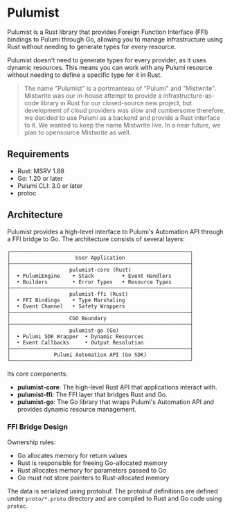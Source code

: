 # Pulumist

Pulumist is a Rust library that provides Foreign Function Interface (FFI) bindings to Pulumi through Go, allowing you to manage infrastructure using Rust without needing to generate types for every resource.

Pulumist doesn't need to generate types for every provider, as it uses dynamic resources. This means you can work with any Pulumi resource without needing to define a specific type for it in Rust.

> The name "Pulumist" is a portmanteau of "Pulumi" and "Mistwrite". Mistwrite was our in-house attempt to provide a infrastructure-as-code library in Rust for our closed-source new project, but development of cloud providers was slow and cumbersome therefore, we decided to use Pulumi as a backend and provide a Rust interface to it. We wanted to keep the name Mistwrite live. In a near future, we plan to opensource Mistwrite as well.

## Requirements

- Rust: MSRV 1.88
- Go: 1.20 or later
- Pulumi CLI: 3.0 or later
- protoc

## Architecture

Pulumist provides a high-level interface to Pulumi's Automation API through a FFI bridge to Go. The architecture consists of several layers:

```
┌──────────────────────────────────────────────────────────┐
│                     User Application                     │
├──────────────────────────────────────────────────────────┤
│                   pulumist-core (Rust)                   │
│  • PulumiEngine    • Stack         • Event Handlers      │
│  • Builders        • Error Types   • Resource Types      │
├──────────────────────────────────────────────────────────┤
│                   pulumist-ffi (Rust)                    │
│  • FFI Bindings    • Type Marshaling                     │
│  • Event Channel   • Safety Wrappers                     │
├──────────────────────────────────────────────────────────┤
│                   CGO Boundary                           │
├──────────────────────────────────────────────────────────┤
│                   pulumist-go (Go)                       │
│  • Pulumi SDK Wrapper  • Dynamic Resources               │
│  • Event Callbacks     • Output Resolution               │
├──────────────────────────────────────────────────────────┤
│              Pulumi Automation API (Go SDK)              │
└──────────────────────────────────────────────────────────┘
```

Its core components:

- **pulumist-core**: The high-level Rust API that applications interact with.
- **pulumist-ffi**: The FFI layer that bridges Rust and Go.
- **pulumist-go**: The Go library that wraps Pulumi's Automation API and provides dynamic resource management.

### FFI Bridge Design

Ownership rules:
- Go allocates memory for return values
- Rust is responsible for freeing Go-allocated memory
- Rust allocates memory for parameters passed to Go
- Go must not store pointers to Rust-allocated memory

The data is serialized using protobuf. The protobuf definitions are defined under `proto/*.proto` directory and are compiled to Rust and Go code using `protoc`.
